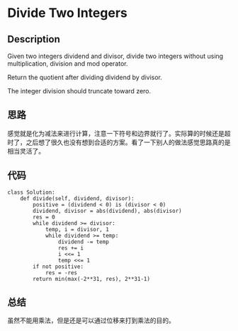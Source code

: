 # Divide Two Integers

## Description

Given two integers dividend and divisor, divide two integers without using multiplication, division and mod operator.

Return the quotient after dividing dividend by divisor.

The integer division should truncate toward zero.

## 思路

感觉就是化为减法来进行计算，注意一下符号和边界就行了。实际算的时候还是超时了，之后想了很久也没有想到合适的方案。看了一下别人的做法感觉思路真的是相当灵活了。

## 代码

```
class Solution:
    def divide(self, dividend, divisor):
        positive = (dividend < 0) is (divisor < 0)
        dividend, divisor = abs(dividend), abs(divisor)
        res = 0
        while dividend >= divisor:
            temp, i = divisor, 1
            while dividend >= temp:
                dividend -= temp
                res += i
                i <<= 1
                temp <<= 1
        if not positive:
            res = -res
        return min(max(-2**31, res), 2**31-1)
```

## 总结

虽然不能用乘法，但是还是可以通过位移来打到乘法的目的。